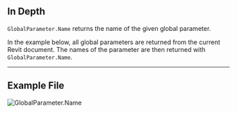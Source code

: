 ## In Depth
`GlobalParameter.Name` returns the name of the given global parameter.

In the example below, all global parameters are returned from the current Revit document. The names of the parameter are then returned with `GlobalParameter.Name`.
___
## Example File

![GlobalParameter.Name](./Revit.Elements.GlobalParameter.Name_img.jpg)
